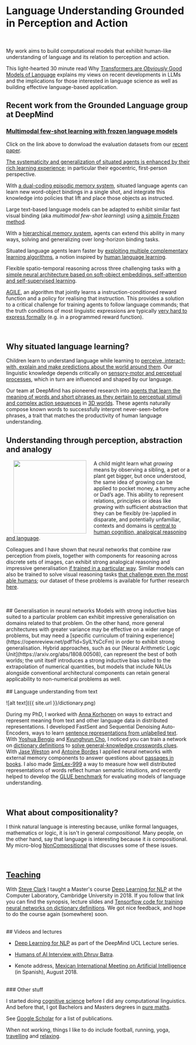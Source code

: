 
# Language Understanding Grounded in Perception and Action

<br/>

My work aims to build computational models that exhiibit human-like understanding of language and its relation to perception and action. 

This light-hearted 30 minute read Why [Transformers are *Obviously* Good Models of Language](Transformers_and_language_v0.1.pdf) explains my views on recent developments in LLMs and the implications for those interested in language science as well as building effective language-based application. 
<br/>

## Recent work from the Grounded Language group at DeepMind

### [Multimodal few-shot learning with frozen language models](frozen.md)
Click on the link above to donwload the evaluation datasets from our [recent paper](https://arxiv.org/abs/2106.13884).

[The systematicity and generalization of situated agents is enhanced by their rich learning experience](https://arxiv.org/abs/1910.00571); in particular their egocentric, first-person perspective.

With [a dual-coding episodic memory system](https://arxiv.org/abs/2009.01719), situated language agents can learn new word-object bindings in a single shot, and integrate this knowledge into policies that lift and place those objects as instructed.

Large text-based language models can be adapted to exhibit similar fast visual binding (aka *multimodal few-shot learning*) using [a simple Frozen method](https://arxiv.org/abs/2106.13884).

With a [hierarchical memory system](https://openreview.net/forum?id=wfiVgITyCC_&referrer=%5BAuthor%20Console%5D(%2Fgroup%3Fid%3DNeurIPS.cc%2F2021%2FConference%2FAuthors%23your-submissions)), agents can extend this ability in many ways, solving and generalizing over long-horizon binding tasks.

Situated language agents learn faster by [exploiting multiple complementary learning algorithms](https://arxiv.org/abs/1710.09867), a notion inspired by [human language learning](https://www.ncbi.nlm.nih.gov/pubmed/7624455). 

Flexible spatio-temporal reasoning across three challenging tasks with [a simple neural architecture based on soft-object embeddings, self-attention and self-supervised learning](https://openreview.net/forum?id=lHmhW2zmVN&referrer=%5BAuthor%20Console%5D(%2Fgroup%3Fid%3DNeurIPS.cc%2F2021%2FConference%2FAuthors%23your-submissions)).

[AGILE](https://arxiv.org/pdf/1806.01946.pdf), an algorithm that jointly learns a instruction-conditioned reward function and a policy for realising that instruction. This provides a solution to a critical challenge for training agents to follow language commands; that the truth conditions of most linguistic expressions are typically [very hard to express formally](https://en.wikipedia.org/wiki/Philosophical_Investigations) (e.g. in a programmed reward function). 

<br/>

## Why situated language learning?

Children learn to understand language while learning to [perceive, interact-with, explain and make predictions about the world around them](http://psycnet.apa.org/record/1973-30971-000). Our linguistic knowledge depends critically on [sensory-motor and perceptual processes](https://www.tandfonline.com/doi/abs/10.1080/17470210701623605), which in turn are influenced and shaped by our language. 

Our team at DeepMind has pioneered research into [agents that learn the meaning of words and short phrases as they pertain to perceptual stimuli and complex action sequences](https://arxiv.org/abs/1910.00571) in [3D worlds](https://github.com/deepmind/lab). These agents naturally compose known words to successfully interpret never-seen-before phrases, a trait that matches the productivity of human language understanding. 

## Understanding through perception, abstraction and analogy

<img align="left" src="matrices-opt.gif" width="200" hspace="20">

A child might learn what *growing* means by observing a sibling, a pet or a plant get bigger, but once understood, the same idea of growing can be applied to pocket money, a tummy ache or Dad’s age. This ability to represent relations, principles or ideas like *growing* with sufficient abstraction that they can be flexibly (re-)applied in disparate, and potentially unfamiliar, contexts and domains is [central to human cognition, analogical reasoning and language](https://www.youtube.com/watch?v=n8m7lFQ3njk). 

Colleagues and I have shown that neural networks that combine raw perception from pixels, together with components for reasoning across discrete sets of images, can exhibit strong analogical reasoning and impressive generalisation [if trained in a particular way](https://openreview.net/pdf?id=SylLYsCcFm). Similar models can also be trained to solve visual reasoning tasks [that challenge even the most able humans](https://arxiv.org/abs/1807.04225); our dataset of these problems is available for further research [here](https://github.com/deepmind/abstract-reasoning-matrices).

<br/>
<br/>
## Generalisation in neural networks
Models with strong inductive bias suited to a particular problem can exhibit impressive generalisation on domains related to that problem. On the other hand, more general architectures with greater variance may be effective on a wider range of problems, but may need a [specific curriculum of training experience](https://openreview.net/pdf?id=SylLYsCcFm) in order to exhibit strong generalisation. Hybrid approaches, such as our [Neural Arithmetic Logic Unit](https://arxiv.org/abs/1808.00508), can represent the best of both worlds; the unit itself introduces a strong inductive bias suited to the extrapolation of numerical quantities, but models that include NALUs alongside conventional architectural components can retain general applicability to non-numerical problems as well.

<br/>
<br/>
## Language understanding from text

![alt text]({{ site.url }}/dictionary.png)

During my PhD, I worked with [Anna Korhonen](http://www.cl.cam.ac.uk/~alk23/) on ways to extract and represent meaning from text and other language data in distributed representations. I developed FastSent and Sequential Denoising Auto-Encoders, ways to learn [sentence representations from unlabelled text](http://www.aclweb.org/anthology/N16-1162). With [Yoshua Bengio](http://www.iro.umontreal.ca/~bengioy/yoshua_en/) and [Kyunghyun Cho](http://www.kyunghyuncho.me/home), I noticed you can train a network on [dictionary definitions](http://www.aclweb.org/anthology/Q16-1002) to [solve general-knowledge crosswords clues](https://docs.google.com/gview?url=http://www.cl.cam.ac.uk/~fh295/crossword.pdf). With [Jase Weston](https://research.fb.com/people/weston-jason/) and [Antoine Bordes](https://research.fb.com/people/bordes-antoine/) I applied neural networks with external memory components to answer questions about [passages in books](https://arxiv.org/pdf/1511.02301.pdf). I also made [SimLex-999](simlex.html) a way to measure how well distributed representations of words reflect human semantic intuitions, and recently helped to develop the [GLUE benchmark](https://gluebenchmark.com/) for evaluating models of language understanding.    

<br/>

## What about compositionality?

I think natural language is interesting because, unlike formal languages, mathematics or logic, it is isn't in general *compositional*. Many people, on the other hand, say that language is interesting because it *is* compositional. My micro-blog [NonCompositional](noncompositional.md) that discusses some of these issues.

<br/>

## [Teaching](teaching.md)


With [Steve Clark](https://sites.google.com/site/stephenclark609/) I taught a Master's course [Deep Learning for NLP](teaching.md) at the Computer Laboratory, Cambridge University in 2018. If you follow that link you can find the synopsis, lecture slides and [Tensorflow code for training neural networks on dictionary definitions](https://github.com/fh295/Cambridge_DL4NLP). We got nice feedback, and hope to do the course again (somewhere) soon. 

<br/>
## Videos and lectures


* [Deep Learning for NLP](https://www.youtube.com/watch?v=8zAP2qWAsKg) as part of the DeepMind UCL Lecture series. 

* [Humans of AI Interview with Dhruv Batra](https://youtu.be/qmV2mLHuvMU).

* Kenote address, [Mexican International Meeting on Artificial Intelligence](https://riiaa.org/transmision/) (in Spanish), August 2018.

<br/>
### Other stuff

I started doing [cognitive science](https://onlinelibrary.wiley.com/doi/abs/10.1111/cogs.12076) before I did any computational linguistics. And before that, I got Bachelors and Masters degrees in [pure maths](https://www.ox.ac.uk/admissions/undergraduate/courses-listing/mathematics-and-philosophy?wssl=1).

See [Google Scholar](https://scholar.google.com/citations?user=4HLUnhIAAAAJ&hl=en) for a list of publications.

When not working, things I like to do include football, running, yoga, [travelling](http://www.roadjunky.com/2078/backpackers-behind-bars-a-morning-in-quito-prison/) and [relaxing](http://www.roadjunky.com/2087/zen-at-work-vipassana-an-indian-meditation-bootcamp/).


